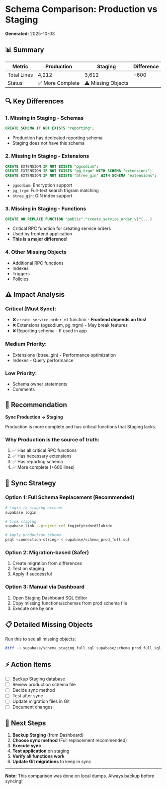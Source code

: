 # Schema Comparison: Production vs Staging

**Generated:** 2025-10-03

## 📊 Summary

| Metric | Production | Staging | Difference |
|--------|-----------|---------|------------|
| Total Lines | 4,212 | 3,612 | +600 |
| Status | ✅ More Complete | ⚠️ Missing Objects | |

## 🔍 Key Differences

### 1. **Missing in Staging - Schemas**
```sql
CREATE SCHEMA IF NOT EXISTS "reporting";
```
- Production has dedicated reporting schema
- Staging does not have this schema

### 2. **Missing in Staging - Extensions**
```sql
CREATE EXTENSION IF NOT EXISTS "pgsodium";
CREATE EXTENSION IF NOT EXISTS "pg_trgm" WITH SCHEMA "extensions";
CREATE EXTENSION IF NOT EXISTS "btree_gin" WITH SCHEMA "extensions";
```
- `pgsodium`: Encryption support
- `pg_trgm`: Full-text search trigram matching
- `btree_gin`: GIN index support

### 3. **Missing in Staging - Functions**
```sql
CREATE OR REPLACE FUNCTION "public"."create_service_order_v1"(...)
```
- Critical RPC function for creating service orders
- Used by frontend application
- **This is a major difference!**

### 4. **Other Missing Objects**
- Additional RPC functions
- Indexes
- Triggers
- Policies

## ⚠️ Impact Analysis

### Critical (Must Sync):
- ❌ `create_service_order_v1` function - **Frontend depends on this!**
- ❌ Extensions (pgsodium, pg_trgm) - May break features
- ❌ Reporting schema - If used in app

### Medium Priority:
- Extensions (btree_gin) - Performance optimization
- Indexes - Query performance

### Low Priority:
- Schema owner statements
- Comments

## 🎯 Recommendation

**Sync Production → Staging**

Production is more complete and has critical functions that Staging lacks.

### Why Production is the source of truth:
1. ✅ Has all critical RPC functions
2. ✅ Has necessary extensions
3. ✅ Has reporting schema
4. ✅ More complete (+600 lines)

## 🚀 Sync Strategy

### Option 1: Full Schema Replacement (Recommended)
```bash
# Login to staging account
supabase login

# Link staging
supabase link --project-ref fvgjmfytzdnrdlluktdx

# Apply production schema
psql <connection-string> < supabase/schema_prod_full.sql
```

### Option 2: Migration-based (Safer)
1. Create migration from differences
2. Test on staging
3. Apply if successful

### Option 3: Manual via Dashboard
1. Open Staging Dashboard SQL Editor
2. Copy missing functions/schemas from prod schema file
3. Execute one by one

## 📋 Detailed Missing Objects

Run this to see all missing objects:
```bash
diff -u supabase/schema_staging_full.sql supabase/schema_prod_full.sql | grep "^+" | head -50
```

## ⚡ Action Items

- [ ] Backup Staging database
- [ ] Review production schema file
- [ ] Decide sync method
- [ ] Test after sync
- [ ] Update migration files in Git
- [ ] Document changes

## 🔗 Next Steps

1. **Backup Staging** (from Dashboard)
2. **Choose sync method** (Full replacement recommended)
3. **Execute sync**
4. **Test application** on staging
5. **Verify all functions work**
6. **Update Git migrations** to keep in sync

---

**Note:** This comparison was done on local dumps. Always backup before syncing!
